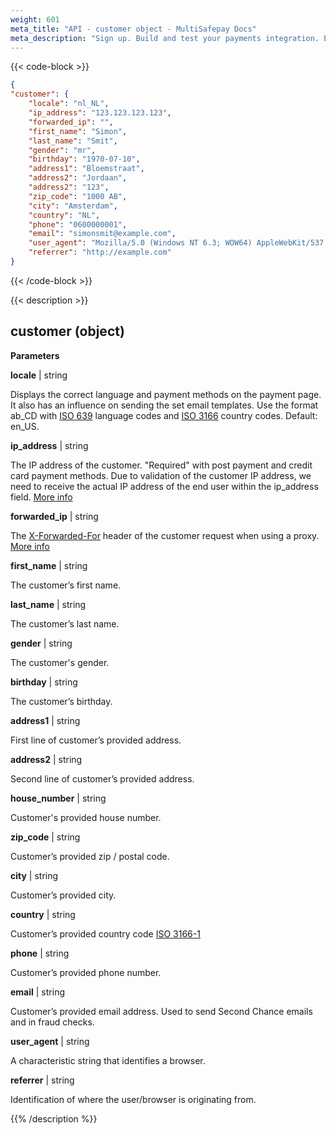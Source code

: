 ```yaml
---
weight: 601
meta_title: "API - customer object - MultiSafepay Docs"
meta_description: "Sign up. Build and test your payments integration. Explore our products and services. Use our API Reference, SDKs, and wrappers. Get support."
---
```

{{< code-block >}}
```json 
{
"customer": {
	"locale": "nl_NL",
	"ip_address": "123.123.123.123",
	"forwarded_ip": "",
	"first_name": "Simon",
	"last_name": "Smit",
	"gender": "mr",
	"birthday": "1970-07-10",
	"address1": "Bloemstraat",
	"address2": "Jordaan",
	"address2": "123",
	"zip_code": "1000 AB",
	"city": "Amsterdam",
	"country": "NL", 
	"phone": "0600000001",
	"email": "simonsmit@example.com",
	"user_agent": "Mozilla/5.0 (Windows NT 6.3; WOW64) AppleWebKit/537.36 (KHTML, like Gecko) Chrome/38.0.2125.111 Safari/537.36",
	"referrer": "http://example.com"
}
```

{{< /code-block >}}

{{< description >}}
## customer (object)

**Parameters**

__locale__ | string

Displays the correct language and payment methods on the payment page. It also has an influence on sending the set email templates. Use the format ab_CD with [ISO 639](https://www.iso.org/iso-639-language-codes.html) language codes and [ISO 3166](https://www.iso.org/iso-3166-country-codes.html) country codes. Default: en_US. 

__ip_address__ | string

The IP address of the customer. "Required" with post payment and credit card payment methods. Due to validation of the customer IP address, we need to receive the actual IP address of the end user within the ip_address field. [More info](/faq/api/ip_address)       

__forwarded_ip__ | string

The [X-Forwarded-For](https://developer.mozilla.org/en-US/docs/Web/HTTP/Headers/X-Forwarded-For) header of the customer request when using a proxy. [More info](/faq/api/ip_address)                                 

__first_name__ | string

The customer’s first name.

__last_name__ | string

The customer’s last name.   

__gender__ | string

The customer's gender.   

__birthday__ | string

The customer’s birthday.

__address1__ | string

First line of customer’s provided address. 

__address2__ | string

Second line of customer’s provided address. 

__house_number__ | string

Customer's provided house number.   

__zip_code__ | string

Customer’s provided zip / postal code.                                                 

__city__ | string

Customer’s provided city.                                           

__country__ | string

Customer’s provided country code [ISO 3166-1](https://www.iso.org/iso-3166-country-codes.html)

__phone__ | string

Customer’s provided phone number. 

__email__ | string

Customer’s provided email address. Used to send Second Chance emails and in fraud checks.

__user_agent__ | string

A characteristic string that identifies a browser.

__referrer__ | string

Identification of where the user/browser is originating from.

{{% /description %}}
